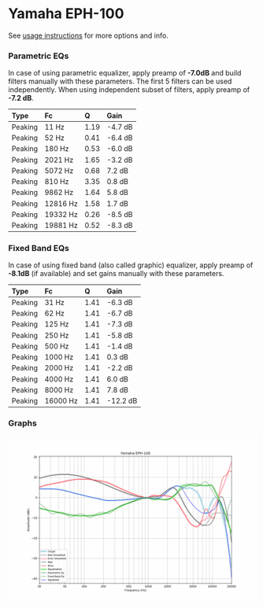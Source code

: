 # Yamaha EPH-100
See [usage instructions](https://github.com/jaakkopasanen/AutoEq#usage) for more options and info.

### Parametric EQs
In case of using parametric equalizer, apply preamp of **-7.0dB** and build filters manually
with these parameters. The first 5 filters can be used independently.
When using independent subset of filters, apply preamp of **-7.2 dB**.

| Type    | Fc       |    Q | Gain    |
|:--------|:---------|:-----|:--------|
| Peaking | 11 Hz    | 1.19 | -4.7 dB |
| Peaking | 52 Hz    | 0.41 | -6.4 dB |
| Peaking | 180 Hz   | 0.53 | -6.0 dB |
| Peaking | 2021 Hz  | 1.65 | -3.2 dB |
| Peaking | 5072 Hz  | 0.68 | 7.2 dB  |
| Peaking | 810 Hz   | 3.35 | 0.8 dB  |
| Peaking | 9862 Hz  | 1.64 | 5.8 dB  |
| Peaking | 12816 Hz | 1.58 | 1.7 dB  |
| Peaking | 19332 Hz | 0.26 | -8.5 dB |
| Peaking | 19881 Hz | 0.52 | -8.3 dB |

### Fixed Band EQs
In case of using fixed band (also called graphic) equalizer, apply preamp of **-8.1dB**
(if available) and set gains manually with these parameters.

| Type    | Fc       |    Q | Gain     |
|:--------|:---------|:-----|:---------|
| Peaking | 31 Hz    | 1.41 | -6.3 dB  |
| Peaking | 62 Hz    | 1.41 | -6.7 dB  |
| Peaking | 125 Hz   | 1.41 | -7.3 dB  |
| Peaking | 250 Hz   | 1.41 | -5.8 dB  |
| Peaking | 500 Hz   | 1.41 | -1.4 dB  |
| Peaking | 1000 Hz  | 1.41 | 0.3 dB   |
| Peaking | 2000 Hz  | 1.41 | -2.2 dB  |
| Peaking | 4000 Hz  | 1.41 | 6.0 dB   |
| Peaking | 8000 Hz  | 1.41 | 7.8 dB   |
| Peaking | 16000 Hz | 1.41 | -12.2 dB |

### Graphs
![](./Yamaha%20EPH-100.png)